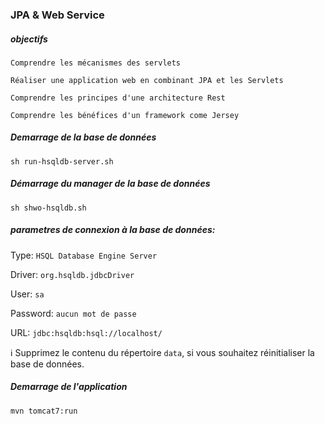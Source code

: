 ### JPA & Web Service

##### objectifs
`Comprendre les mécanismes des servlets`

`Réaliser une application web en combinant JPA et les Servlets`

`Comprendre les principes d'une architecture Rest`

`Comprendre les bénéfices d'un framework come Jersey`

##### Demarrage de la base de données
`sh run-hsqldb-server.sh`
##### Démarrage du manager de la base de données
`sh shwo-hsqldb.sh`
##### parametres de connexion à la base de données:
Type: `HSQL Database Engine Server`

Driver: `org.hsqldb.jdbcDriver`

User: `sa`

Password: `aucun mot de passe`

URL: `jdbc:hsqldb:hsql://localhost/`

:information_source: Supprimez le contenu du répertoire `data`, si vous souhaitez réinitialiser la base de données.

##### Demarrage de l'application
`mvn tomcat7:run`
